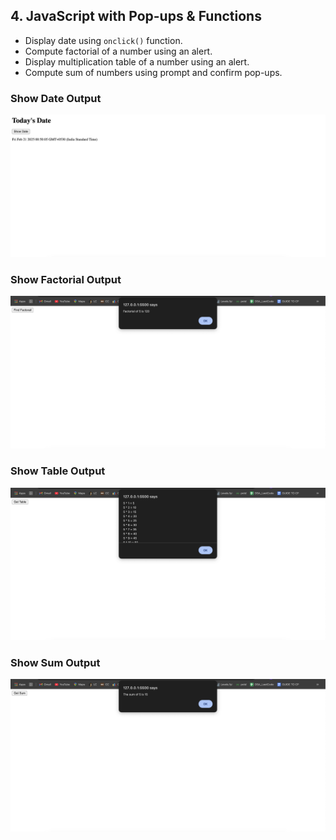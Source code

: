 ## 4. JavaScript with Pop-ups & Functions
- Display date using `onclick()` function.
- Compute factorial of a number using an alert.
- Display multiplication table of a number using an alert.
- Compute sum of numbers using prompt and confirm pop-ups.

### Show Date Output
<img src="source/date.png" width="700">

### Show Factorial Output
<img src="source/factorial.png" width="700">

### Show Table Output
<img src="source/table.png" width="700">

### Show Sum Output
<img src="source/sum.png" width="700">
